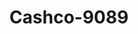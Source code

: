 ---
f_zip-code: 97801
f_state-code: OR
title: Cashco-9089
f_phone: 541-276-6422
f_city-only: Pendleton
f_address: 1740 Sw Court Pl Pendleton
f_location-unique-id: '9089'
slug: cashco-9089
updated-on: '2024-05-30T13:46:58.046Z'
created-on: '2024-05-30T13:36:59.803Z'
published-on: '2024-05-30T13:54:32.469Z'
f_city-state: cms/city/pendleton-or.md
f_company: cms/company/cashco.md
f_state: cms/state/oregon.md
layout: '[payday-loan].html'
tags: payday-loan
---